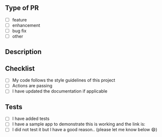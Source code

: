 ## Type of PR

- [ ] feature
- [ ] enhancement
- [ ] bug fix
- [ ] other

## Description

<!-- Please include a summary of the change and explain the value or reasoning behind this change. -->

<!-- Fixes #(issue) -->

## Checklist

- [ ] My code follows the style guidelines of this project
- [ ] Actions are passing
- [ ] I have updated the documentation if applicable

## Tests

- [ ] I have added tests
- [ ] I have a sample app to demonstrate this is working and the link is: <!-- link to action runs that shows this is working -->
- [ ] I did not test it but I have a good reason.. (please let me know below :smile:)

<!-- Since it is hard to write great tests around some of the action's functionality - I do not expect every PR to have 100% test coverage if it does not make sense. However, if you have no tests, the next best thing is to create an example repo, point the action to your branch, and show that your fix does address the problem. -->
